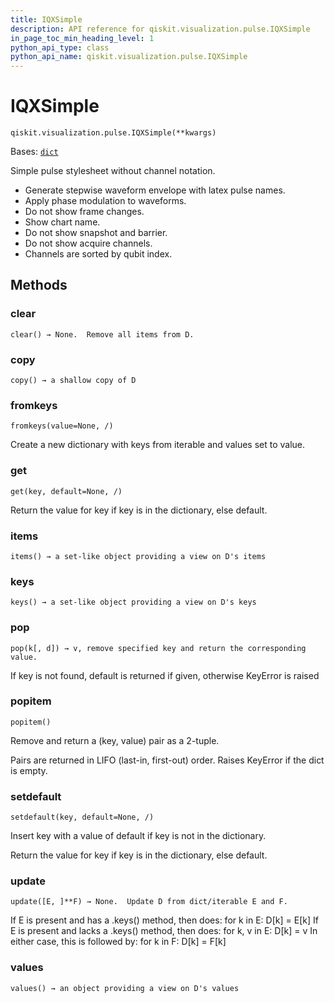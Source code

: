 ```yaml
---
title: IQXSimple
description: API reference for qiskit.visualization.pulse.IQXSimple
in_page_toc_min_heading_level: 1
python_api_type: class
python_api_name: qiskit.visualization.pulse.IQXSimple
---
```


# IQXSimple

<span id="qiskit.visualization.pulse.IQXSimple" />

`qiskit.visualization.pulse.IQXSimple(**kwargs)`

Bases: [`dict`](https://docs.python.org/3/library/stdtypes.html#dict "(in Python v3.11)")

Simple pulse stylesheet without channel notation.

*   Generate stepwise waveform envelope with latex pulse names.
*   Apply phase modulation to waveforms.
*   Do not show frame changes.
*   Show chart name.
*   Do not show snapshot and barrier.
*   Do not show acquire channels.
*   Channels are sorted by qubit index.

## Methods

### clear

<span id="qiskit.visualization.pulse.IQXSimple.clear" />

`clear() → None.  Remove all items from D.`

### copy

<span id="qiskit.visualization.pulse.IQXSimple.copy" />

`copy() → a shallow copy of D`

### fromkeys

<span id="qiskit.visualization.pulse.IQXSimple.fromkeys" />

`fromkeys(value=None, /)`

Create a new dictionary with keys from iterable and values set to value.

### get

<span id="qiskit.visualization.pulse.IQXSimple.get" />

`get(key, default=None, /)`

Return the value for key if key is in the dictionary, else default.

### items

<span id="qiskit.visualization.pulse.IQXSimple.items" />

`items() → a set-like object providing a view on D's items`

### keys

<span id="qiskit.visualization.pulse.IQXSimple.keys" />

`keys() → a set-like object providing a view on D's keys`

### pop

<span id="qiskit.visualization.pulse.IQXSimple.pop" />

`pop(k[, d]) → v, remove specified key and return the corresponding value.`

If key is not found, default is returned if given, otherwise KeyError is raised

### popitem

<span id="qiskit.visualization.pulse.IQXSimple.popitem" />

`popitem()`

Remove and return a (key, value) pair as a 2-tuple.

Pairs are returned in LIFO (last-in, first-out) order. Raises KeyError if the dict is empty.

### setdefault

<span id="qiskit.visualization.pulse.IQXSimple.setdefault" />

`setdefault(key, default=None, /)`

Insert key with a value of default if key is not in the dictionary.

Return the value for key if key is in the dictionary, else default.

### update

<span id="qiskit.visualization.pulse.IQXSimple.update" />

`update([E, ]**F) → None.  Update D from dict/iterable E and F.`

If E is present and has a .keys() method, then does: for k in E: D\[k] = E\[k] If E is present and lacks a .keys() method, then does: for k, v in E: D\[k] = v In either case, this is followed by: for k in F: D\[k] = F\[k]

### values

<span id="qiskit.visualization.pulse.IQXSimple.values" />

`values() → an object providing a view on D's values`

